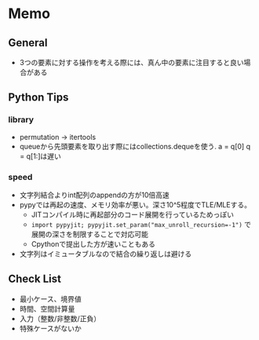 # Memo

## General

- 3つの要素に対する操作を考える際には、真ん中の要素に注目すると良い場合がある

## Python Tips

### library

- permutation -> itertools
- queueから先頭要素を取り出す際にはcollections.dequeを使う. a = q[0] q = q[1:]は遅い

### speed

- 文字列結合よりint配列のappendの方が10倍高速
- pypyでは再起の速度、メモリ効率が悪い。深さ10^5程度でTLE/MLEする。
  - JITコンパイル時に再起部分のコード展開を行っているためっぽい
  - `import pypyjit; pypyjit.set_param("max_unroll_recursion=-1")` で展開の深さを制限することで対応可能
  - Cpythonで提出した方が速いこともある
- 文字列はイミュータブルなので結合の繰り返しは避ける

## Check List

- 最小ケース、境界値
- 時間、空間計算量
- 入力（整数/非整数/正負）
- 特殊ケースがないか
